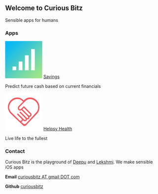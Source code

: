 ## Welcome to Curious Bitz

Sensible apps for humans

### Apps

![**Savings - Future Finance**](https://github.com/curiousbitz/curiousbitz.github.io/blob/master/Images/Savings.png) [Savings](https://itunes.apple.com/us/app/helpsy/id1194352663?mt=8)

Predict future cash based on current financials

![###Helpsy](https://github.com/curiousbitz/curiousbitz.github.io/blob/master/Images/Helpsy.png) [Helpsy Health](https://itunes.apple.com/us/app/helpsy/id1194352663?mt=8)

Live life to the fullest

### Contact

Curious Bitz is the playground of [Deepu](https://www.linkedin.com/in/deepumukundan/) and [Lekshmi](https://www.linkedin.com/in/lekshmiraveendranath/). We make sensible iOS apps

**Email** [curiousbitz AT gmail DOT com](mailto:curiousbitz@gmail.com)

**Github** [curiousbitz](https://github.com/curiousbitz)
